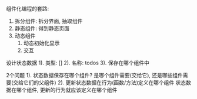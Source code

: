组件化编程的套路:
1. 拆分组件: 拆分界面, 抽取组件
2. 静态组件: 得到静态页面
3. 动态组件
	1) 动态初始化显示
	2) 交互

设计状态数据
	1). 类型: []
	2). 名称: todos
	3). 保存在哪个组件中

2个问题
	1). 状态数据保存在哪个组件?
		是哪个组件需要(交给它), 还是哪些组件需要(交给它们的父组件)
	2). 更新状态数据在行为(函数/方法)定义在哪个组件
		状态数据在哪个组件, 更新的行为就应该定义在哪个组件
